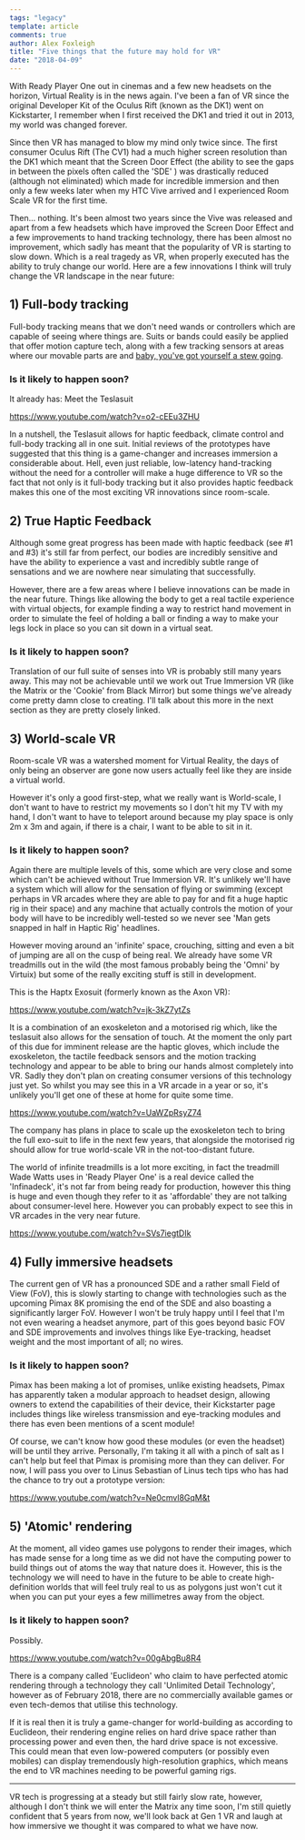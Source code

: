 ```yaml
---
tags: "legacy"
template: article 
comments: true 
author: Alex Foxleigh
title: "Five things that the future may hold for VR"
date: "2018-04-09"
---
```


With Ready Player One out in cinemas and a few new headsets on the horizon, Virtual Reality is in the news again. I've been a fan of VR since the original Developer Kit of the Oculus Rift (known as the DK1) went on Kickstarter, I remember when I first received the DK1 and tried it out in 2013, my world was changed forever.

<!-- end -->

Since then VR has managed to blow my mind only twice since. The first consumer Oculus Rift (The CV1) had a much higher screen resolution than the DK1 which meant that the Screen Door Effect (the ability to see the gaps in between the pixels often called the 'SDE' ) was drastically reduced (although not eliminated) which made for incredible immersion and then only a few weeks later when my HTC Vive arrived and I experienced Room Scale VR for the first time.

Then... nothing. It's been almost two years since the Vive was released and apart from a few headsets which have improved the Screen Door Effect and a few improvements to hand tracking technology, there has been almost no improvement, which sadly has meant that the popularity of VR is starting to slow down. Which is a real tragedy as VR, when properly executed has the ability to truly change our world. Here are a few innovations I think will truly change the VR landscape in the near future:

## 1) Full-body tracking

Full-body tracking means that we don't need wands or controllers which are capable of seeing where things are. Suits or bands could easily be applied that offer motion capture tech, along with a few tracking sensors at areas where our movable parts are and [baby, you've got yourself a stew going](https://www.youtube.com/watch?v=Sr2PlqXw03Y).

### Is it likely to happen soon?

It already has: Meet the Teslasuit

https://www.youtube.com/watch?v=o2-cEEu3ZHU

In a nutshell, the Teslasuit allows for haptic feedback, climate control and full-body tracking all in one suit. Initial reviews of the prototypes have suggested that this thing is a game-changer and increases immersion a considerable about. Hell, even just reliable, low-latency hand-tracking without the need for a controller will make a huge difference to VR so the fact that not only is it full-body tracking but it also provides haptic feedback makes this one of the most exciting VR innovations since room-scale.

## 2) True Haptic Feedback

Although some great progress has been made with haptic feedback (see #1 and #3) it's still far from perfect, our bodies are incredibly sensitive and have the ability to experience a vast and incredibly subtle range of sensations and we are nowhere near simulating that successfully.

However, there are a few areas where I believe innovations can be made in the near future. Things like allowing the body to get a real tactile experience with virtual objects, for example finding a way to restrict hand movement in order to simulate the feel of holding a ball or finding a way to make your legs lock in place so you can sit down in a virtual seat.

### Is it likely to happen soon?

Translation of our full suite of senses into VR is probably still many years away. This may not be achievable until we work out True Immersion VR (like the Matrix or the 'Cookie' from Black Mirror) but some things we've already come pretty damn close to creating. I'll talk about this more in the next section as they are pretty closely linked.

## 3) World-scale VR

Room-scale VR was a watershed moment for Virtual Reality, the days of only being an observer are gone now users actually feel like they are inside a virtual world.

However it's only a good first-step, what we really want is World-scale, I don't want to have to restrict my movements so I don't hit my TV with my hand, I don't want to have to teleport around because my play space is only 2m x 3m and again, if there is a chair, I want to be able to sit in it.

### Is it likely to happen soon?

Again there are multiple levels of this, some which are very close and some which can't be achieved without True Immersion VR. It's unlikely we'll have a system which will allow for the sensation of flying or swimming (except perhaps in VR arcades where they are able to pay for and fit a huge haptic rig in their space) and any machine that actually controls the motion of your body will have to be incredibly well-tested so we never see 'Man gets snapped in half in Haptic Rig' headlines.

However moving around an 'infinite' space, crouching, sitting and even a bit of jumping are all on the cusp of being real. We already have some VR treadmills out in the wild (the most famous probably being the 'Omni' by Virtuix) but some of the really exciting stuff is still in development.

This is the Haptx Exosuit (formerly known as the Axon VR):

https://www.youtube.com/watch?v=jk-3kZ7ytZs

It is a combination of an exoskeleton and a motorised rig which, like the teslasuit also allows for the sensation of touch. At the moment the only part of this due for imminent release are the haptic gloves, which include the exoskeleton, the tactile feedback sensors and the motion tracking technology and appear to be able to bring our hands almost completely into VR. Sadly they don't plan on creating consumer versions of this technology just yet. So whilst you may see this in a VR arcade in a year or so, it's unlikely you'll get one of these at home for quite some time.

https://www.youtube.com/watch?v=UaWZpRsyZ74

The company has plans in place to scale up the exoskeleton tech to bring the full exo-suit to life in the next few years, that alongside the motorised rig should allow for true world-scale VR in the not-too-distant future.

The world of infinite treadmills is a lot more exciting, in fact the treadmill Wade Watts uses in 'Ready Player One' is a real device called the 'Infinadeck', it's not far from being ready for production, however this thing is huge and even though they refer to it as 'affordable' they are not talking about consumer-level here. However you can probably expect to see this in VR arcades in the very near future.

https://www.youtube.com/watch?v=SVs7iegtDIk

## 4) Fully immersive headsets

The current gen of VR has a pronounced SDE and a rather small Field of View (FoV), this is slowly starting to change with technologies such as the upcoming Pimax 8K promising the end of the SDE and also boasting a significantly larger FoV. However I won't be truly happy until I feel that I'm not even wearing a headset anymore, part of this goes beyond basic FOV and SDE improvements and involves things like Eye-tracking, headset weight and the most important of all; no wires.

### Is it likely to happen soon?

Pimax has been making a lot of promises, unlike existing headsets, Pimax has apparently taken a modular approach to headset design, allowing owners to extend the capabilities of their device, their Kickstarter page includes things like wireless transmission and eye-tracking modules and there has even been mentions of a scent module!

Of course, we can't know how good these modules (or even the headset) will be until they arrive. Personally, I'm taking it all with a pinch of salt as I can't help but feel that Pimax is promising more than they can deliver. For now, I will pass you over to Linus Sebastian of Linus tech tips who has had the chance to try out a prototype version:

https://www.youtube.com/watch?v=Ne0cmvl8GqM&t

## 5) 'Atomic' rendering

At the moment, all video games use polygons to render their images, which has made sense for a long time as we did not have the computing power to build things out of atoms the way that nature does it. However, this is the technology we will need to have in the future to be able to create high-definition worlds that will feel truly real to us as polygons just won't cut it when you can put your eyes a few millimetres away from the object.

### Is it likely to happen soon?

Possibly.

https://www.youtube.com/watch?v=00gAbgBu8R4

There is a company called 'Euclideon' who claim to have perfected atomic rendering through a technology they call 'Unlimited Detail Technology', however as of February 2018, there are no commercially available games or even tech-demos that utilise this technology.

If it is real then it is truly a game-changer for world-building as according to Euclideon, their rendering engine relies on hard drive space rather than processing power and even then, the hard drive space is not excessive. This could mean that even low-powered computers (or possibly even mobiles) can display tremendously high-resolution graphics, which means the end to VR machines needing to be powerful gaming rigs.

* * *

VR tech is progressing at a steady but still fairly slow rate, however, although I don't think we will enter the Matrix any time soon, I'm still quietly confident that 5 years from now, we'll look back at Gen 1 VR and laugh at how immersive we thought it was compared to what we have now.
